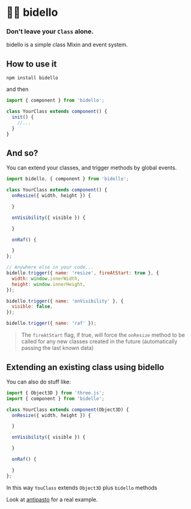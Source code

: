 # 👨‍🏫 bidello
### Don't leave your `Class` alone.

bidello is a simple class Mixin and event system.


## How to use it
```
npm install bidello
```

and then

```javascript
import { component } from 'bidello';

class YourClass extends component() {
  init() {
    //...
  }
}
```

## And so?
You can extend your classes, and trigger methods by global events.

```javascript
import bidello, { component } from 'bidello';

class YourClass extends component() {
  onResize({ width, height }) {

  }

  onVisibility({ visible }) {

  }

  onRaf() {

  }
};

// Anywhere else in your code...
bidello.trigger({ name: 'resize', fireAtStart: true }, {
  width: window.innerWidth,
  height: window.innerHeight,
});

bidello.trigger({ name: 'onVisibility' }, {
  visible: false,
});

bidello.trigger({ name: 'raf' });
```

> The `fireAtStart` flag, if true, will force the `onResize` method to be called for any new classes created in the future (automatically passing the last known data)

## Extending an existing class using bidello
You can also do stuff like:
```javascript
import { Object3D } from 'three.js';
import { component } from 'bidello';

class YourClass extends component(Object3D) {
  onResize({ width, height }) {

  }

  onVisibility({ visible }) {

  }

  onRaf() {

  }
};
```

In this way `YouClass` extends `Object3D` plus `bidello` methods

Look at [antipasto](https://github.com/luruke/antipasto) for a real example.
